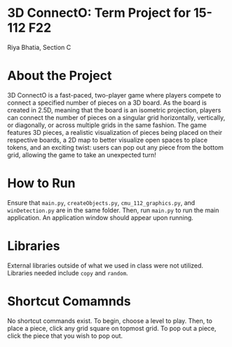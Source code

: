 # 3D ConnectO: Term Project for 15-112 F22

Riya Bhatia, Section C

# About the Project

3D ConnectO is a fast-paced, two-player game where players compete to connect a specified number of pieces on a 3D board. As the board is created in 2.5D, meaning that the board is an isometric projection, players can connect the number of pieces on a singular grid horizontally, vertically, or diagonally, or across multiple grids in the same fashion. The game features 3D pieces, a realistic visualization of pieces being placed on their respective boards, a 2D map to better visualize open spaces to place tokens, and an exciting twist: users can pop out any piece from the bottom grid, allowing the game to take an unexpected turn!

# How to Run

Ensure that ```main.py```, ```createObjects.py```, ```cmu_112_graphics.py```, and ```winDetection.py``` are in the same folder. Then, run ```main.py``` to run the main application. An application window should appear upon running.

# Libraries

External libraries outside of what we used in class were not utilized. Libraries needed include ```copy``` and ```random```.

# Shortcut Comamnds

No shortcut commands exist. To begin, choose a level to play. Then, to place a piece, click any grid square on topmost grid. To pop out a piece, click the piece that you wish to pop out.
